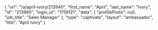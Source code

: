 {
    "url": "\/a\/april-ivory\/213940",
    "first_name": "April",
    "last_name": "Ivory",
    "id": "213940",
    "login_id": "1759121",
    "data": {
        "profilePhoto": null,
        "job_title": "Sales Manager"
    },
    "type": "captivate",
    "layout": "ambassador",
    "title": "April Ivory"
}